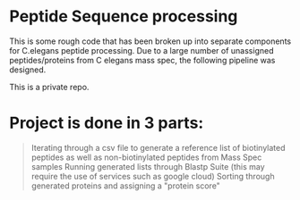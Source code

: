 # Peptide Sequence processing
This is some rough code that has been broken up into separate components for C.elegans peptide processing.
Due to a large number of unassigned peptides/proteins from C elegans mass spec, the following pipeline was designed.

This is a private repo.

# Project is done in 3 parts:
> Iterating through a csv file to generate a reference list of biotinylated peptides as well as non-biotinylated peptides from Mass Spec samples
> Running generated lists through Blastp Suite (this may require the use of services such as google cloud)
> Sorting through generated proteins and assigning a "protein score"

